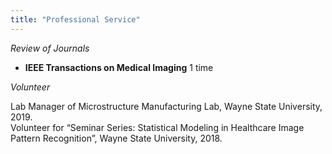 ```yaml
---
title: "Professional Service"
---
```


*Review of Journals*
- **IEEE Transactions on Medical Imaging** 1 time

*Volunteer*

Lab Manager of Microstructure Manufacturing Lab, Wayne State University, 2019.\
Volunteer for “Seminar Series:  Statistical Modeling in Healthcare Image Pattern Recognition”, Wayne State University, 2018.                                                                                  


